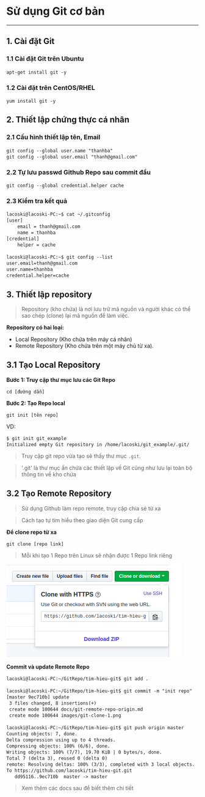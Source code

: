 # Sử dụng Git cơ bản
---
## 1. Cài đặt Git
### 1.1 Cài đặt Git trên Ubuntu
```
apt-get install git -y
```
### 1.2 Cài đặt trên CentOS/RHEL
```
yum install git -y
```

## 2. Thiết lập chứng thực cá nhân
### 2.1 Cấu hình thiết lập tên, Email
```
git config --global user.name "thanhba"
git config --global user.email "thanh@gmail.com"
```
### 2.2 Tự lưu passwd Github Repo sau commit đầu
```
git config --global credential.helper cache
```
### 2.3 Kiểm tra kết quả
```
lacoski@lacoski-PC:~$ cat ~/.gitconfig
[user]
	email = thanh@gmail.com
	name = thanhba
[credential]
	helper = cache

lacoski@lacoski-PC:~$ git config --list
user.email=thanh@gmail.com
user.name=thanhba
credential.helper=cache
```

## 3. Thiết lập repository
> Repository (kho chứa) là nơi lưu trữ mã nguồn và người khác có thể sao chép (clone) lại mã nguồn để làm việc.

__Repository có hai loại:__
- Local Repository (Kho chứa trên máy cá nhân)
- Remote Repository (Kho chứa trên một máy chủ từ xa).

## 3.1 Tạo Local Repository
__Bước 1: Truy cập thư mục lưu các Git Repo__
```
cd [đường dẫn]
```
__Bước 2: Tạo Repo local__
```
git init [tên repo]
```
VD:
```
$ git init git_example
Initialized empty Git repository in /home/lacoski/git_example/.git/
```

> Truy cập git repo vừa tạo sẽ thấy thư mục `.git`.

> '.git' là thư mục ẩn chứa các thiết lập về Git cũng như lưu lại toàn bộ thông tin về kho chứa


## 3.2 Tạo Remote Repository
> Sử dụng Github làm repo remote, truy cập chia sẻ từ xa

> Cách tạo tự tìm hiểu theo giao diện Git cung cấp

__Để clone repo từ xa__
```
git clone [repo link]
```
> Mỗi khi tạo 1 Repo trên Linux sẽ nhận được 1 Repo link riêng

![](../images/git-clone-1.png)

__Commit và update Remote Repo__
```shell
lacoski@lacoski-PC:~/GitRepo/tim-hieu-git$ git add .

lacoski@lacoski-PC:~/GitRepo/tim-hieu-git$ git commit -m "init repo"
[master 9ec710b] update
 3 files changed, 8 insertions(+)
 create mode 100644 docs/git-remote-repo-origin.md
 create mode 100644 images/git-clone-1.png

lacoski@lacoski-PC:~/GitRepo/tim-hieu-git$ git push origin master
Counting objects: 7, done.
Delta compression using up to 4 threads.
Compressing objects: 100% (6/6), done.
Writing objects: 100% (7/7), 19.70 KiB | 0 bytes/s, done.
Total 7 (delta 3), reused 0 (delta 0)
remote: Resolving deltas: 100% (3/3), completed with 3 local objects.
To https://github.com/lacoski/tim-hieu-git.git
   dd95116..9ec710b  master -> master

```
> Xem thêm các docs sau để biết thêm chi tiết
